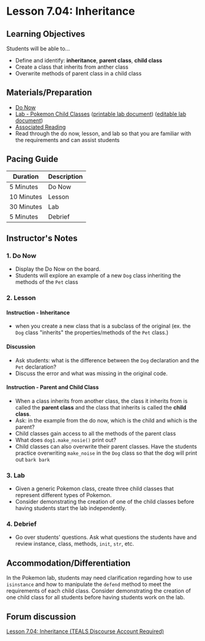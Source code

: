 # Lesson 7.04: Inheritance

## Learning Objectives

Students will be able to...

* Define and identify: **inheritance**,  **parent class**, **child class**
* Create a class that inherits from anther class
* Overwrite methods of parent class in a child class

## Materials/Preparation

* [Do Now][]
* [Lab - Pokemon Child Classes][] ([printable lab document][]) ([editable lab document][])
* [Associated Reading](https://tealsk12.github.io/2nd-semester-introduction-to-computer-science/readings.md#associatedreadings/7.4)
* Read through the do now, lesson, and lab so that you are familiar with the requirements and can assist students

## Pacing Guide

| **Duration**   | **Description** |
| ---------- | ----------- |
| 5 Minutes  | Do Now      |
| 10 Minutes | Lesson      |
| 30 Minutes | Lab         |
| 5 Minutes | Debrief  |

## Instructor's Notes

### 1. Do Now

* Display the Do Now on the board.
* Students will explore an example of a new `Dog` class inheriting the methods of the `Pet` class

### 2. Lesson

#### Instruction - Inheritance

* when you create a new class that is a subclass of the original (ex. the `Dog` class "inherits" the properties/methods of the `Pet` class.)

#### Discussion

* Ask students: what is the difference between the `Dog` declaration and the `Pet` declaration?
* Discuss the error and what was missing in the original code.

#### Instruction - Parent and Child Class

* When a class inherits from another class, the class it inherits from is called the **parent class** and the class that inherits is called the **child class**.
* Ask: in the example from the do now, which is the child and which is the parent?
* Child classes gain access to all the methods of the parent class
* What does `dog1.make_nosie()` print out?
* Child classes can also overwrite their parent classes. Have the students practice overwriting `make_noise` in the `Dog` class so that the dog will print out `bark bark`

### 3. Lab

* Given a generic Pokemon class, create three child classes that represent different types of Pokemon.
* Consider demonstrating the creation of one of the child classes before having students start the lab independently.

### 4. Debrief

* Go over students' questions. Ask what questions the students have and review instance, class, methods, `init`, `str`, etc.

## Accommodation/Differentiation

In the Pokemon lab, students may need clarification regarding how to use `isinstance` and how to manipulate the `defend` method to meet the requirements of each child class. Consider demonstrating the creation of one child class for all students before having students work on the lab.

## Forum discussion

[Lesson 7.04: Inheritance (TEALS Discourse Account Required)](https://forums.tealsk12.org/c/2nd-semester-unit-7-classes/lesson-7-04-inheritance)

[Do Now]:do_now.md
[Lab - Pokemon Child Classes]:lab.md
[printable lab document]: https://github.com/TEALSK12/2nd-semester-introduction-to-computer-science/raw/master/units/7_unit/04_lesson/lab.pdf
[editable lab document]: https://github.com/TEALSK12/2nd-semester-introduction-to-computer-science/raw/master/units/7_unit/04_lesson/lab.docx
